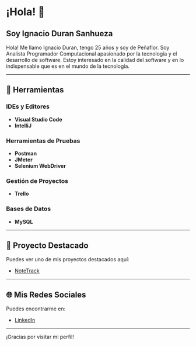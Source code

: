 # ¡Hola! 👋

## Soy Ignacio Duran Sanhueza

Hola! Me llamo Ignacio Duran, tengo 25 años y soy de Peñaflor. Soy Analista Programador Computacional apasionado por la tecnología y el desarrollo de software. Estoy interesado en la calidad del software y en lo indispensable que es en el mundo de la tecnología.

---

## 🔧 Herramientas

### IDEs y Editores
- **Visual Studio Code**
- **IntelliJ**

### Herramientas de Pruebas
- **Postman**
- **JMeter**
- **Selenium WebDriver**

### Gestión de Proyectos
- **Trello**

### Bases de Datos
- **MySQL**

---

## 🚀 Proyecto Destacado

Puedes ver uno de mis proyectos destacados aquí:

- [NoteTrack](https://github.com/notetrack)

---

## 🌐 Mis Redes Sociales

Puedes encontrarme en:

- [LinkedIn](https://linkedin.com/in/ignacioduran)

---

¡Gracias por visitar mi perfil!
